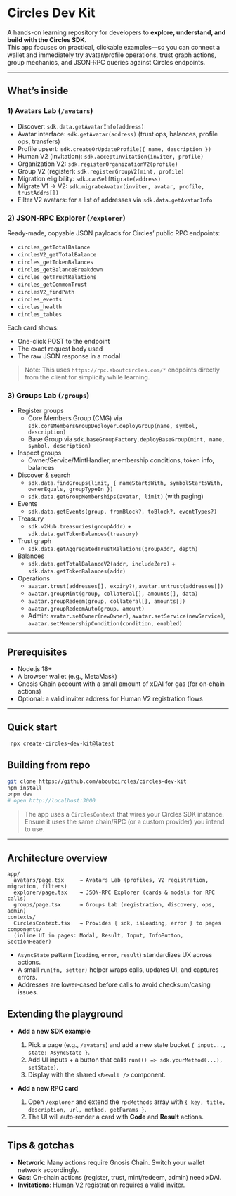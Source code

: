 # Circles Dev Kit 

A hands-on learning repository for developers to **explore, understand, and build with the Circles SDK**.  
This app focuses on practical, clickable examples—so you can connect a wallet and immediately try avatar/profile operations, trust graph actions, group mechanics, and JSON‑RPC queries against Circles endpoints.

---

## What’s inside

### 1) Avatars Lab (`/avatars`)
- Discover: `sdk.data.getAvatarInfo(address)`
- Avatar interface: `sdk.getAvatar(address)` (trust ops, balances, profile ops, transfers)
- Profile upsert: `sdk.createOrUpdateProfile({ name, description })`
- Human V2 (invitation): `sdk.acceptInvitation(inviter, profile)`
- Organization V2: `sdk.registerOrganizationV2(profile)`
- Group V2 (register): `sdk.registerGroupV2(mint, profile)`
- Migration eligibility: `sdk.canSelfMigrate(address)`
- Migrate V1 → V2: `sdk.migrateAvatar(inviter, avatar, profile, trustAddrs[])`
- Filter V2 avatars: for a list of addresses via `sdk.data.getAvatarInfo`

### 2) JSON‑RPC Explorer (`/explorer`)
Ready-made, copyable JSON payloads for Circles’ public RPC endpoints:
- `circles_getTotalBalance`
- `circlesV2_getTotalBalance`
- `circles_getTokenBalances`
- `circles_getBalanceBreakdown`
- `circles_getTrustRelations`
- `circles_getCommonTrust`
- `circlesV2_findPath`
- `circles_events`
- `circles_health`
- `circles_tables`

Each card shows:
- One-click POST to the endpoint
- The exact request body used
- The raw JSON response in a modal

> Note: This uses `https://rpc.aboutcircles.com/*` endpoints directly from the client for simplicity while learning.

### 3) Groups Lab (`/groups`)
- Register groups
  - Core Members Group (CMG) via `sdk.coreMembersGroupDeployer.deployGroup(name, symbol, description)`
  - Base Group via `sdk.baseGroupFactory.deployBaseGroup(mint, name, symbol, description)`
- Inspect groups
  - Owner/Service/MintHandler, membership conditions, token info, balances
- Discover & search
  - `sdk.data.findGroups(limit, { nameStartsWith, symbolStartsWith, ownerEquals, groupTypeIn })`
  - `sdk.data.getGroupMemberships(avatar, limit)` (with paging)
- Events
  - `sdk.data.getEvents(group, fromBlock?, toBlock?, eventTypes?)`
- Treasury
  - `sdk.v2Hub.treasuries(groupAddr)` + `sdk.data.getTokenBalances(treasury)`
- Trust graph
  - `sdk.data.getAggregatedTrustRelations(groupAddr, depth)`
- Balances
  - `sdk.data.getTotalBalanceV2(addr, includeZero)` + `sdk.data.getTokenBalances(addr)`
- Operations
  - `avatar.trust(addresses[], expiry?)`, `avatar.untrust(addresses[])`
  - `avatar.groupMint(group, collateral[], amounts[], data)`
  - `avatar.groupRedeem(group, collateral[], amounts[])`
  - `avatar.groupRedeemAuto(group, amount)`
  - Admin: `avatar.setOwner(newOwner)`, `avatar.setService(newService)`, `avatar.setMembershipCondition(condition, enabled)`

---

## Prerequisites

- Node.js 18+
- A browser wallet (e.g., MetaMask)
- Gnosis Chain account with a small amount of xDAI for gas (for on‑chain actions)
- Optional: a valid inviter address for Human V2 registration flows

---

## Quick start

```
 npx create-circles-dev-kit@latest
```

## Building from repo

```bash
git clone https://github.com/aboutcircles/circles-dev-kit
npm install
pnpm dev
# open http://localhost:3000
```

> The app uses a `CirclesContext` that wires your Circles SDK instance. Ensure it uses the same chain/RPC (or a custom provider) you intend to use.

---

## Architecture overview

```
app/
  avatars/page.tsx     → Avatars Lab (profiles, V2 registration, migration, filters)
  explorer/page.tsx    → JSON-RPC Explorer (cards & modals for RPC calls)
  groups/page.tsx      → Groups Lab (registration, discovery, ops, admin)
contexts/
  CirclesContext.tsx   → Provides { sdk, isLoading, error } to pages
components/
  (inline UI in pages: Modal, Result, Input, InfoButton, SectionHeader)
```

- `AsyncState` pattern (`loading`, `error`, `result`) standardizes UX across actions.
- A small `run(fn, setter)` helper wraps calls, updates UI, and captures errors.
- Addresses are lower‑cased before calls to avoid checksum/casing issues.



## Extending the playground

- **Add a new SDK example**
  1. Pick a page (e.g., `/avatars`) and add a new state bucket `{ input..., state: AsyncState }`.
  2. Add UI inputs + a button that calls `run(() => sdk.yourMethod(...), setState)`.
  3. Display with the shared `<Result />` component.

- **Add a new RPC card**
  1. Open `/explorer` and extend the `rpcMethods` array with `{ key, title, description, url, method, getParams }`.
  2. The UI will auto‑render a card with **Code** and **Result** actions.

---


## Tips & gotchas

- **Network**: Many actions require Gnosis Chain. Switch your wallet network accordingly.
- **Gas**: On‑chain actions (register, trust, mint/redeem, admin) need xDAI.
- **Invitations**: Human V2 registration requires a valid inviter.

